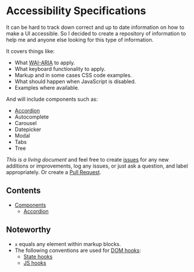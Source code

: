 # Accessibility Specifications

It can be hard to track down correct and up to date information on how to make
a UI accessible. So I decided to create a repository of information to help me
and anyone else looking for this type of information.

It covers things like:

- What [WAI-ARIA](http://www.w3.org/WAI/intro/aria.php) to apply.
- What keyboard functionality to apply.
- Markup and in some cases CSS code examples.
- What should happen when JavaScript is disabled.
- Examples where available.

And will include components such as:

- [Accordion](components/accordion/README.md)
- Autocomplete
- Carousel
- Datepicker
- Modal
- Tabs
- Tree

*This is a living document* and feel free to create
[issues](https://github.com/chris-pearce/accessibility-specs/issues) for any
new additions or improvements, log any issues, or just ask a question, and
label appropriately. Or create a
[Pull Request](https://help.github.com/articles/using-pull-requests/).

## Contents

- [Components](components)
  - [Accordion](components/accordion/README.md)

## Noteworthy

- `x` equals any element within markup blocks.
- The following conventions are used for
  [DOM hooks](http://presentation.chris-pearce.me/DOM-hooks/):
  - [State hooks](https://github.com/chris-pearce/css-guidelines#state-hooks)
  - [JS hooks](https://github.com/chris-pearce/css-guidelines#javascript-hooks)
